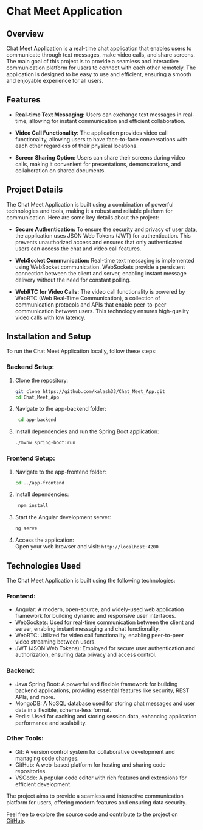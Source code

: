 # Chat Meet Application

## Overview
Chat Meet Application is a real-time chat application that enables users to communicate through text messages, make video calls, and share screens. The main goal of this project is to provide a seamless and interactive communication platform for users to connect with each other remotely. The application is designed to be easy to use and efficient, ensuring a smooth and enjoyable experience for all users.

## Features
- **Real-time Text Messaging:** Users can exchange text messages in real-time, allowing for instant communication and efficient collaboration.

- **Video Call Functionality:** The application provides video call functionality, allowing users to have face-to-face conversations with each other regardless of their physical locations.

- **Screen Sharing Option:** Users can share their screens during video calls, making it convenient for presentations, demonstrations, and collaboration on shared documents.


## Project Details
The Chat Meet Application is built using a combination of powerful technologies and tools, making it a robust and reliable platform for communication. Here are some key details about the project:

- **Secure Authentication:** To ensure the security and privacy of user data, the application uses JSON Web Tokens (JWT) for authentication. This prevents unauthorized access and ensures that only authenticated users can access the chat and video call features.

- **WebSocket Communication:** Real-time text messaging is implemented using WebSocket communication. WebSockets provide a persistent connection between the client and server, enabling instant message delivery without the need for constant polling.

- **WebRTC for Video Calls:** The video call functionality is powered by WebRTC (Web Real-Time Communication), a collection of communication protocols and APIs that enable peer-to-peer communication between users. This technology ensures high-quality video calls with low latency.

## Installation and Setup
To run the Chat Meet Application locally, follow these steps:

### Backend Setup:
1. Clone the repository:
   ```bash
   git clone https://github.com/kalash33/Chat_Meet_App.git
   cd Chat_Meet_App
   ```
2. Navigate to the app-backend folder:
   ```bash
    cd app-backend
    ```
3. Install dependencies and run the Spring Boot application:
    ```bash
    ./mvnw spring-boot:run
    ```

### Frontend Setup:
1. Navigate to the app-frontend folder:
   ```bash
   cd ../app-frontend
   ```
2. Install dependencies:
   ```bash
    npm install
    ```
3. Start the Angular development server:
    ```bash
    ng serve
    ```
4. Access the application:      
Open your web browser and visit: `http://localhost:4200 `
            
## Technologies Used

The Chat Meet Application is built using the following technologies:

### Frontend:
- Angular: A modern, open-source, and widely-used web application framework for building dynamic and responsive user interfaces.
- WebSockets: Used for real-time communication between the client and server, enabling instant messaging and chat functionality.
- WebRTC: Utilized for video call functionality, enabling peer-to-peer video streaming between users.
- JWT (JSON Web Tokens): Employed for secure user authentication and authorization, ensuring data privacy and access control.

### Backend:
- Java Spring Boot: A powerful and flexible framework for building backend applications, providing essential features like security, REST APIs, and more.
- MongoDB: A NoSQL database used for storing chat messages and user data in a flexible, schema-less format.
- Redis: Used for caching and storing session data, enhancing application performance and scalability.

### Other Tools:
- Git: A version control system for collaborative development and managing code changes.
- GitHub: A web-based platform for hosting and sharing code repositories.
- VSCode: A popular code editor with rich features and extensions for efficient development.


The project aims to provide a seamless and interactive communication platform for users, offering modern features and ensuring data security.

Feel free to explore the source code and contribute to the project on [GitHub](https://github.com/kalash33/Chat_Meet_App).

